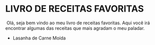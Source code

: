 # LIVRO DE RECEITAS FAVORITAS



​	Olá, seja bem vindo ao meu livro de receitas favoritas. Aqui você irá encontrar algumas das receitas que mais agradam o meu paladar. 

 

- Lasanha de Carne Moída

  
